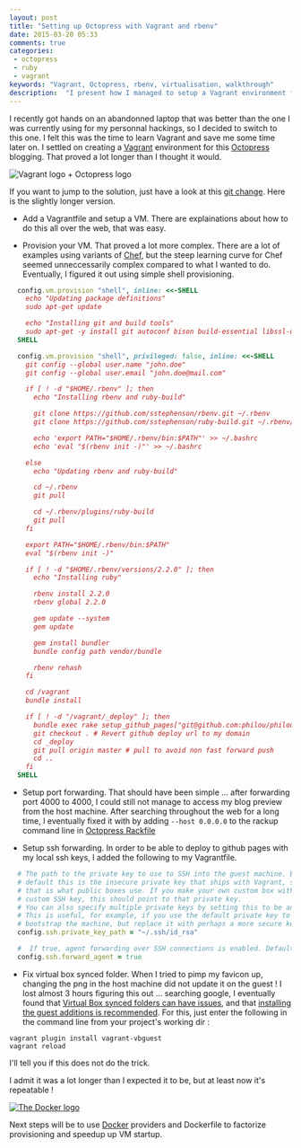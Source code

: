 ```yaml
---
layout: post
title: "Setting up Octopress with Vagrant and rbenv"
date: 2015-03-20 05:33
comments: true
categories:
 - octopress
 - ruby
 - vagrant
keywords: "Vagrant, Octopress, rbenv, virtualisation, walkthrough"
description:  "I present how I managed to setup a Vagrant environment for my personal Octopress blog"
---
```

I recently got hands on an abandonned laptop that was better than the one I was currently using for my personnal hackings, so I decided to switch to this one. I felt this was the time to learn Vagrant and save me some time later on. I settled on creating a [Vagrant](https://www.vagrantup.com/) environment for this [Octopress](http://octopress.org/) blogging. That proved a lot longer than I thought it would.

![Vagrant logo + Octopress logo]({{site.url}}/imgs/2015-03-20-setting-up-octopress-with-vagrant-and-rbenv/vagrant-octopress.png)

If you want to jump to the solution, just have a look at this [git change](https://github.com/philou/philou.github.com/commit/67b17f7702c213ff40313fc7bd0cbfa8a6e8e29b). Here is the slightly longer version.

* Add a Vagrantfile and setup a VM. There are explainations about how to do this all over the web, that was easy.

* Provision your VM. That proved a lot more complex. There are a lot of examples using variants of [Chef](https://www.chef.io/), but the steep learning curve for Chef seemed unneccessarily complex compared to what I wanted to do. Eventually, I figured it out using simple shell provisioning.

```ruby
  config.vm.provision "shell", inline: <<-SHELL
    echo "Updating package definitions"
    sudo apt-get update

    echo "Installing git and build tools"
    sudo apt-get -y install git autoconf bison build-essential libssl-dev libyaml-dev libreadline6-dev zlib1g-dev libncurses5-dev libffi-dev libgdbm3 libgdbm-dev
  SHELL

  config.vm.provision "shell", privileged: false, inline: <<-SHELL
    git config --global user.name "john.doe"
    git config --global user.email "john.doe@mail.com"

    if [ ! -d "$HOME/.rbenv" ]; then
      echo "Installing rbenv and ruby-build"

      git clone https://github.com/sstephenson/rbenv.git ~/.rbenv
      git clone https://github.com/sstephenson/ruby-build.git ~/.rbenv/plugins/ruby-build

      echo 'export PATH="$HOME/.rbenv/bin:$PATH"' >> ~/.bashrc
      echo 'eval "$(rbenv init -)"' >> ~/.bashrc

    else
      echo "Updating rbenv and ruby-build"

      cd ~/.rbenv
      git pull

      cd ~/.rbenv/plugins/ruby-build
      git pull
    fi

    export PATH="$HOME/.rbenv/bin:$PATH"
    eval "$(rbenv init -)"

    if [ ! -d "$HOME/.rbenv/versions/2.2.0" ]; then
      echo "Installing ruby"

      rbenv install 2.2.0
      rbenv global 2.2.0

      gem update --system
      gem update

      gem install bundler
      bundle config path vendor/bundle

      rbenv rehash
    fi

    cd /vagrant
    bundle install

    if [ ! -d "/vagrant/_deploy" ]; then
      bundle exec rake setup_github_pages["git@github.com:philou/philou.github.com"]
      git checkout . # Revert github deploy url to my domain
      cd _deploy
      git pull origin master # pull to avoid non fast forward push
      cd ..
    fi
  SHELL
```

* Setup port forwarding. That should have been simple ... after forwarding port 4000 to 4000, I could still not manage to access my blog preview from the host machine. After searching throughout the web for a long time, I eventually fixed it with by adding ```--host 0.0.0.0``` to the rackup command line in [Octopress Rackfile](https://github.com/philou/philou.github.com/commit/67b17f7702c213ff40313fc7bd0cbfa8a6e8e29b/Rakefile)

* Setup ssh forwarding. In order to be able to deploy to github pages with my local ssh keys, I added the following to my Vagrantfile.

```ruby
  # The path to the private key to use to SSH into the guest machine. By
  # default this is the insecure private key that ships with Vagrant, since
  # that is what public boxes use. If you make your own custom box with a
  # custom SSH key, this should point to that private key.
  # You can also specify multiple private keys by setting this to be an array.
  # This is useful, for example, if you use the default private key to
  # bootstrap the machine, but replace it with perhaps a more secure key later.
  config.ssh.private_key_path = "~/.ssh/id_rsa"

  #  If true, agent forwarding over SSH connections is enabled. Defaults to false.
  config.ssh.forward_agent = true
```

* Fix virtual box synced folder. When I tried to pimp my favicon up, changing the png in the host machine did not update it on the guest ! I lost almost 3 hours figuring this out ... searching google, I eventually found that [Virtual Box synced folders can have issues](http://docs.vagrantup.com/v2/synced-folders/virtualbox.html), and that [installing the guest additions is recommended](http://stackoverflow.com/questions/18933547/vagrant-virtualbox-shared-folder-out-of-sync-when-there-are-many-file-related). For this, just enter the following in the command line from your project's working dir :

```
vagrant plugin install vagrant-vbguest
vagrant reload
```

I'll tell you if this does not do the trick.

I admit it was a lot longer than I expected it to be, but at least now it's repeatable !

[![The Docker logo]({{site.url}}/imgs/2015-03-20-setting-up-octopress-with-vagrant-and-rbenv/docker.png)](http://docker.io)

Next steps will be to use [Docker](http://docker.io) providers and Dockerfile to factorize provisioning and speedup up VM startup.
